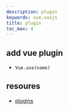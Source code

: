 ```yaml
---
description: plugin
keywords: vue,vusjs
title: plugin
toc_max: 4
---
```


## add vue plugin

* `Vue.use(name)`


## resoures

* [plugins](https://vuejs.org/v2/guide/plugins.html)
